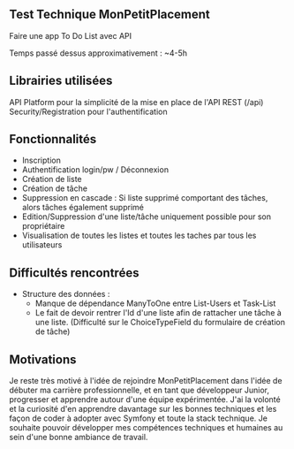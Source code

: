 ## Test Technique MonPetitPlacement

Faire une app To Do List avec API 

Temps passé dessus approximativement : ~4-5h 

## Librairies utilisées

API Platform pour la simplicité de la mise en place de l'API REST (/api)
Security/Registration pour l'authentification 

## Fonctionnalités

- Inscription
- Authentification login/pw / Déconnexion
- Création de liste
- Création de tâche
- Suppression en cascade : Si liste supprimé comportant des tâches, alors tâches également supprimé
- Edition/Suppression d'une liste/tâche uniquement possible pour son propriétaire
- Visualisation de toutes les listes et toutes les taches par tous les utilisateurs

## Difficultés rencontrées 

- Structure des données : 
    * Manque de dépendance ManyToOne entre List-Users et Task-List
    * Le fait de devoir rentrer l'Id d'une liste afin de rattacher une tâche à une liste. (Difficulté sur le ChoiceTypeField du formulaire de création de tâche)

## Motivations

Je reste très motivé à l'idée de rejoindre MonPetitPlacement dans l'idée de débuter ma carrière professionnelle, et en tant que développeur Junior, progresser et apprendre autour d'une équipe expérimentée. J'ai la volonté et la curiosité d'en apprendre davantage sur les bonnes techniques et les façon de coder à adopter avec Symfony et toute la stack technique. Je souhaite pouvoir développer mes compétences techniques et humaines au sein d'une bonne ambiance de travail.

